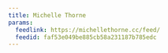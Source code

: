 ```yaml
---
title: Michelle Thorne
params:
  feedlink: https://michellethorne.cc/feed/
  feedid: faf53e049be885cb58a231187b785edc
---
```

